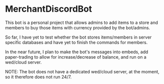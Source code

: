 # MerchantDiscordBot

This bot is a personal project that allows admins to add items to a store and members to buy those items with currency provided by the bot/admins.

So far, I have yet to test whether the bot stores items/members in server specific databases and have yet to finish the commands for members.

In the near future, I plan to make the bot's messages into embeds, add paper-trading to allow for increase/decrease of balance, and run on a wed/cloud server.

NOTE: The bot does not have a dedicated wed/cloud server, at the moment, so it therefore does not run 24/7.
